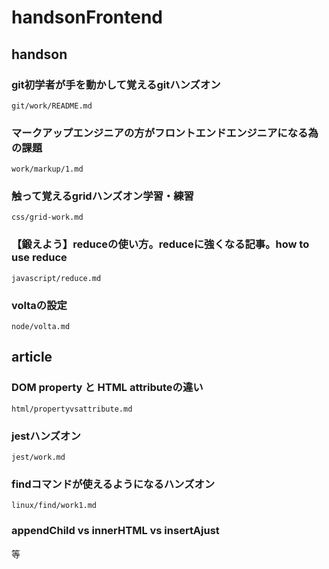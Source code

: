 # handsonFrontend

## handson
### git初学者が手を動かして覚えるgitハンズオン

`git/work/README.md`


### マークアップエンジニアの方がフロントエンドエンジニアになる為の課題

`work/markup/1.md`

### 触って覚えるgridハンズオン学習・練習

`css/grid-work.md`

### 【鍛えよう】reduceの使い方。reduceに強くなる記事。how to use reduce

`javascript/reduce.md`

### voltaの設定

`node/volta.md`

## article
### DOM property と HTML attributeの違い

`html/propertyvsattribute.md`

### jestハンズオン

`jest/work.md`
### findコマンドが使えるようになるハンズオン

`linux/find/work1.md`

### appendChild vs innerHTML vs insertAjust


等
